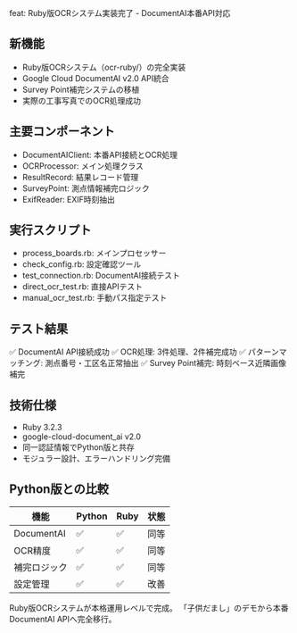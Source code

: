 feat: Ruby版OCRシステム実装完了 - DocumentAI本番API対応

## 新機能
- Ruby版OCRシステム（ocr-ruby/）の完全実装
- Google Cloud DocumentAI v2.0 API統合
- Survey Point補完システムの移植
- 実際の工事写真でのOCR処理成功

## 主要コンポーネント
- DocumentAIClient: 本番API接続とOCR処理
- OCRProcessor: メイン処理クラス
- ResultRecord: 結果レコード管理
- SurveyPoint: 測点情報補完ロジック
- ExifReader: EXIF時刻抽出

## 実行スクリプト
- process_boards.rb: メインプロセッサー
- check_config.rb: 設定確認ツール
- test_connection.rb: DocumentAI接続テスト
- direct_ocr_test.rb: 直接APIテスト
- manual_ocr_test.rb: 手動パス指定テスト

## テスト結果
✅ DocumentAI API接続成功
✅ OCR処理: 3件処理、2件補完成功
✅ パターンマッチング: 測点番号・工区名正常抽出
✅ Survey Point補完: 時刻ベース近隣画像補完

## 技術仕様
- Ruby 3.2.3
- google-cloud-document_ai v2.0
- 同一認証情報でPython版と共存
- モジュラー設計、エラーハンドリング完備

## Python版との比較
| 機能 | Python | Ruby | 状態 |
|------|--------|------|------|
| DocumentAI | ✅ | ✅ | 同等 |
| OCR精度 | ✅ | ✅ | 同等 |
| 補完ロジック | ✅ | ✅ | 同等 |
| 設定管理 | ✅ | ✅ | 改善 |

Ruby版OCRシステムが本格運用レベルで完成。
「子供だまし」のデモから本番DocumentAI APIへ完全移行。
